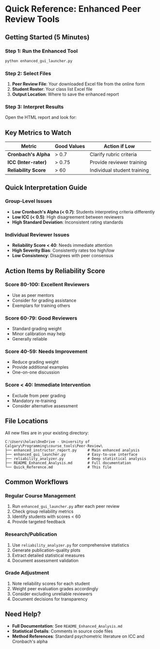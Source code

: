 # Quick Reference: Enhanced Peer Review Tools

## Getting Started (5 Minutes)

### Step 1: Run the Enhanced Tool

```bash
python enhanced_gui_launcher.py
```

### Step 2: Select Files

1. **Peer Review File**: Your downloaded Excel file from the online form
2. **Student Roster**: Your class list Excel file
3. **Output Location**: Where to save the enhanced report

### Step 3: Interpret Results

Open the HTML report and look for:

## Key Metrics to Watch

| Metric                | Good Values | Action if Low               |
| --------------------- | ----------- | --------------------------- |
| **Cronbach's Alpha**  | > 0.7       | Clarify rubric criteria     |
| **ICC (Inter-rater)** | > 0.75      | Provide reviewer training   |
| **Reliability Score** | > 60        | Individual student training |

## Quick Interpretation Guide

### Group-Level Issues

- **Low Cronbach's Alpha (< 0.7)**: Students interpreting criteria differently
- **Low ICC (< 0.5)**: High disagreement between reviewers
- **High Standard Deviation**: Inconsistent rating standards

### Individual Reviewer Issues

- **Reliability Score < 40**: Needs immediate attention
- **High Severity Bias**: Consistently rates too high/low
- **Low Consistency**: Disagrees with peer consensus

## Action Items by Reliability Score

### Score 80-100: Excellent Reviewers

- Use as peer mentors
- Consider for grading assistance
- Exemplars for training others

### Score 60-79: Good Reviewers

- Standard grading weight
- Minor calibration may help
- Generally reliable

### Score 40-59: Needs Improvement

- Reduce grading weight
- Provide additional examples
- One-on-one discussion

### Score < 40: Immediate Intervention

- Exclude from peer grading
- Mandatory re-training
- Consider alternative assessment

## File Locations

All new files are in your existing directory:

```
C:\Users\holas\OneDrive - University of Calgary\Programming\course_tools\Peer-Review\
├── enhanced_instructor_report.py     # Main enhanced analysis
├── enhanced_gui_launcher.py          # Easy-to-use interface  
├── reliability_analyzer.py           # Deep statistical analysis
├── README_Enhanced_Analysis.md       # Full documentation
└── Quick_Reference.md                # This file
```

## Common Workflows

### Regular Course Management

1. Run `enhanced_gui_launcher.py` after each peer review
2. Check group reliability metrics
3. Identify students with scores < 60
4. Provide targeted feedback

### Research/Publication

1. Use `reliability_analyzer.py` for comprehensive statistics
2. Generate publication-quality plots
3. Extract detailed statistical measures
4. Document assessment validation

### Grade Adjustment

1. Note reliability scores for each student
2. Weight peer evaluation grades accordingly
3. Consider excluding unreliable reviewers
4. Document decisions for transparency

## Need Help?

- **Full Documentation**: See `README_Enhanced_Analysis.md`
- **Statistical Details**: Comments in source code files
- **Method References**: Standard psychometric literature on ICC and Cronbach's alpha
